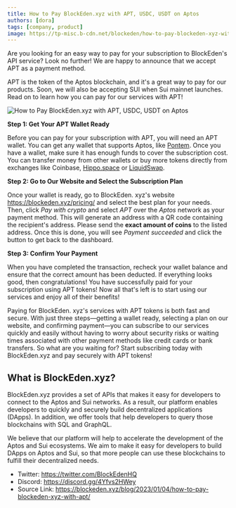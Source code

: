 ```yaml
---
title: How to Pay BlockEden.xyz with APT, USDC, USDT on Aptos
authors: [dora]
tags: [company, product]
image: https://tp-misc.b-cdn.net/blockeden/how-to-pay-blockeden-xyz-with-apt.png
---
```


Are you looking for an easy way to pay for your subscription to BlockEden's API service? Look no further! We are happy to announce that we accept APT as a payment method.

APT is the token of the Aptos blockchain, and it's a great way to pay for our products. Soon, we will also be accepting SUI when Sui mainnet launches. Read on to learn how you can pay for our services with APT!

![How to Pay BlockEden.xyz with APT, USDC, USDT on Aptos](https://tp-misc.b-cdn.net/blockeden/how-to-pay-blockeden-xyz-with-apt.png "How to Pay BlockEden.xyz with APT, USDC, USDT on Aptos")

**Step 1: Get Your APT Wallet Ready**

Before you can pay for your subscription with APT, you will need an APT wallet. You can get any wallet that supports Aptos, like [Pontem](https://pontem.network/). Once you have a wallet, make sure it has enough funds to cover the subscription cost. You can transfer money from other wallets or buy more tokens directly from exchanges like Coinbase, [Hippo.space](https://hippo.space/) or [LiquidSwap](https://liquidswap.com/#/).

**Step 2: Go to Our Website and Select the Subscription Plan**

Once your wallet is ready, go to BlockEden. xyz's website https://blockeden.xyz/pricing/ and select the best plan for your needs. Then, click *Pay with crypto* and select *APT* over the *Aptos* network as your payment method. This will generate an address with a QR code containing the recipient's address. Please send the **exact amount of coins** to the listed address. Once this is done, you will see *Payment succeeded* and click the button to get back to the dashboard.

**Step 3: Confirm Your Payment**

When you have completed the transaction, recheck your wallet balance and ensure that the correct amount has been deducted. If everything looks good, then congratulations! You have successfully paid for your subscription using APT tokens! Now all that's left is to start using our services and enjoy all of their benefits!

Paying for BlockEden. xyz's services with APT tokens is both fast and secure. With just three steps—getting a wallet ready, selecting a plan on our website, and confirming payment—you can subscribe to our services quickly and easily without having to worry about security risks or waiting times associated with other payment methods like credit cards or bank transfers. So what are you waiting for? Start subscribing today with BlockEden.xyz and pay securely with APT tokens!

## What is BlockEden.xyz?

BlockEden.xyz provides a set of APIs that makes it easy for developers to connect to the Aptos and Sui networks. As a result, our platform enables developers to quickly and securely build decentralized applications (DApps). In addition, we offer tools that help developers to query those blockchains with SQL and GraphQL.

We believe that our platform will help to accelerate the development of the Aptos and Sui ecosystems. We aim to make it easy for developers to build DApps on Aptos and Sui, so that more people can use these blockchains to fulfill their decentralized needs.

- Twitter: https://twitter.com/BlockEdenHQ
- Discord: https://discord.gg/4Yfvs2HWey
- Source Link: https://blockeden.xyz/blog/2023/01/04/how-to-pay-blockeden-xyz-with-apt/
